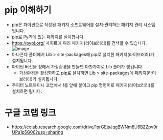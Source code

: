 # pip 이해하기
* pip은 파이썬으로 작성된 패키지 소프트웨어를 설치·관리하는 패키지 관리 시스템입니다.
* pip로 PyPI에 있는 패키지를 설치합니다.
* https://pypi.org/ 사이트에 여러 패키지(라이브러리)를 검색할 수 있습니다.
![image](https://github.com/jerrytohub/python-ai/assets/127598703/6a1b4397-c2db-495e-9469-3877b975f64a)
* 아나콘다 폴더에서 Lib > site-packages에 pip로 설치한 패키지(라이브러리)가 설치됩니다.
* 파이썬 버전을 정해서 가상환경을 만들면 마찬가지로 Lib 폴더가 생깁니다.
  * 가상환경을 활성화하고 pip로 설치하면 Lib > site-packages에 패키지(라이브러리)가 설치됩니다.
* 주피터 노트북이나 코랩에서 !를 앞에 붙이고 pip 명령어로 패키지(라이브러리)를 설치하면 됩니다.

# 구글 코랩 링크
* https://colab.research.google.com/drive/1prGEjsJqgBWNm8U6BZZpv9rUPa1p5G06?usp=sharing

